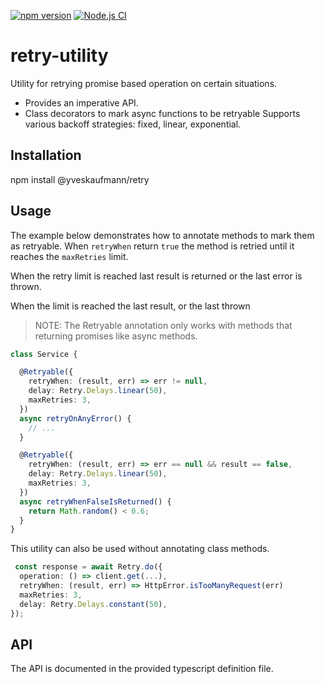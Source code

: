 [![npm version](https://badge.fury.io/js/@yveskaufmann%2Fretry.svg)](https://badge.fury.io/js/@yveskaufmann%2Fretry)
[![Node.js CI](https://github.com/yveskaufmann/retry/actions/workflows/ci.yml/badge.svg)](https://github.com/yveskaufmann/retry/actions/workflows/ci.yml)

# retry-utility

Utility for retrying promise based operation on certain situations.

* Provides an imperative API.
* Class decorators to mark async functions to be retryable
  Supports various backoff strategies: fixed, linear, exponential.

## Installation

  npm install @yveskaufmann/retry

## Usage

The example below demonstrates how to annotate
methods to mark them as retryable. When `retryWhen`
return `true` the method is retried until it reaches the
`maxRetries` limit.

When the retry limit is reached last result is returned
or the last error is thrown.

When the limit is reached the last result, or the last thrown

> NOTE: The Retryable annotation only works with methods that returning promises like async methods.

```typescript
class Service {

  @Retryable({
    retryWhen: (result, err) => err != null,
    delay: Retry.Delays.linear(50),
    maxRetries: 3,
  })
  async retryOnAnyError() {
    // ...
  }

  @Retryable({
    retryWhen: (result, err) => err == null && result == false,
    delay: Retry.Delays.linear(50),
    maxRetries: 3,
  })
  async retryWhenFalseIsReturned() {
    return Math.random() < 0.6;
  }
}
```

This utility can also be used without annotating
class methods.

```typescript
 const response = await Retry.do({
  operation: () => client.get(...),
  retryWhen: (result, err) => HttpError.isTooManyRequest(err)
  maxRetries: 3,
  delay: Retry.Delays.constant(50),
});
```

## API

The API is documented in the provided typescript definition file.
